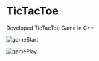 # TicTacToe
Developed TicTacToe Game in C++


![gameStart](https://user-images.githubusercontent.com/98042082/155626339-81ce4366-e8ce-47ec-9e38-95be58fdcd2e.png)

![gamePlay](https://user-images.githubusercontent.com/98042082/155626369-a3d89af7-ab5a-4b8a-82ad-15f4e82f10f6.png)
